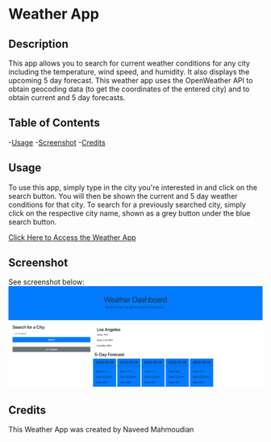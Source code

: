 # Weather App

## Description

This app allows you to search for current weather conditions for any city including the temperature, wind speed, and humidity. It also displays the upcoming 5 day forecast. This weather app uses the OpenWeather API to obtain geocoding data (to get the coordinates of the entered city) and to obtain current and 5 day forecasts.

## Table of Contents

-[Usage](#usage)
-[Screenshot](#screenshot)
-[Credits](#credits)

## Usage

To use this app, simply type in the city you're interested in and click on the search button. You will then be shown the current and 5 day weather conditions for that city. To search for a previously searched city, simply click on the respective city name, shown as a grey button under the blue search button.

[Click Here to Access the Weather App](https://naveed-mahmoudian.github.io/ch-06/)

## Screenshot

See screenshot below:
![Screenshot of Weather App](./assets/images/weather-app-screenshot.png)

## Credits

This Weather App was created by Naveed Mahmoudian
